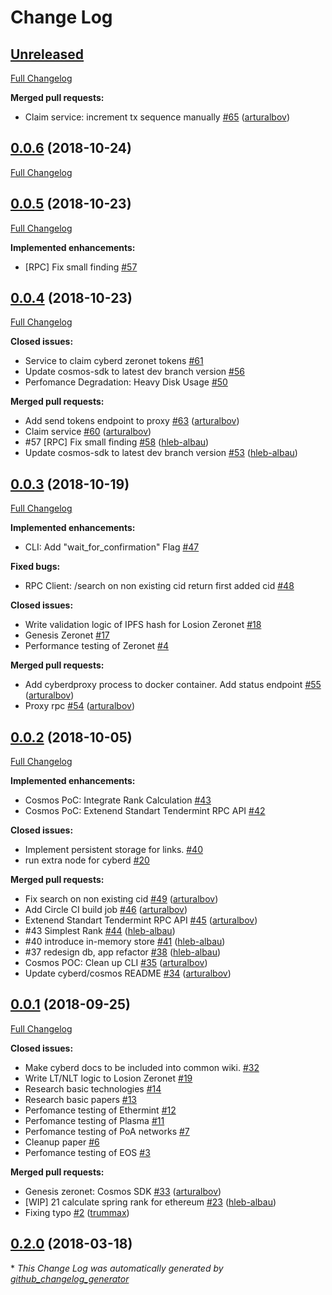 # Change Log

## [Unreleased](https://github.com/cybercongress/cyberd/tree/HEAD)

[Full Changelog](https://github.com/cybercongress/cyberd/compare/0.0.6...HEAD)

**Merged pull requests:**

- Claim service: increment tx sequence manually [\#65](https://github.com/cybercongress/cyberd/pull/65) ([arturalbov](https://github.com/arturalbov))

## [0.0.6](https://github.com/cybercongress/cyberd/tree/0.0.6) (2018-10-24)
[Full Changelog](https://github.com/cybercongress/cyberd/compare/0.0.5...0.0.6)

## [0.0.5](https://github.com/cybercongress/cyberd/tree/0.0.5) (2018-10-23)
[Full Changelog](https://github.com/cybercongress/cyberd/compare/0.0.4...0.0.5)

**Implemented enhancements:**

- \[RPC\] Fix small finding  [\#57](https://github.com/cybercongress/cyberd/issues/57)

## [0.0.4](https://github.com/cybercongress/cyberd/tree/0.0.4) (2018-10-23)
[Full Changelog](https://github.com/cybercongress/cyberd/compare/0.0.3...0.0.4)

**Closed issues:**

- Service to claim cyberd zeronet tokens [\#61](https://github.com/cybercongress/cyberd/issues/61)
- Update cosmos-sdk to latest dev branch version  [\#56](https://github.com/cybercongress/cyberd/issues/56)
- Perfomance Degradation: Heavy Disk Usage [\#50](https://github.com/cybercongress/cyberd/issues/50)

**Merged pull requests:**

- Add send tokens endpoint to proxy [\#63](https://github.com/cybercongress/cyberd/pull/63) ([arturalbov](https://github.com/arturalbov))
- Claim service [\#60](https://github.com/cybercongress/cyberd/pull/60) ([arturalbov](https://github.com/arturalbov))
- \#57 \[RPC\] Fix small finding [\#58](https://github.com/cybercongress/cyberd/pull/58) ([hleb-albau](https://github.com/hleb-albau))
- Update cosmos-sdk to latest dev branch version [\#53](https://github.com/cybercongress/cyberd/pull/53) ([hleb-albau](https://github.com/hleb-albau))

## [0.0.3](https://github.com/cybercongress/cyberd/tree/0.0.3) (2018-10-19)
[Full Changelog](https://github.com/cybercongress/cyberd/compare/0.0.2...0.0.3)

**Implemented enhancements:**

- CLI: Add "wait\_for\_confirmation" Flag [\#47](https://github.com/cybercongress/cyberd/issues/47)

**Fixed bugs:**

- RPC Client: /search on non existing cid return first added cid [\#48](https://github.com/cybercongress/cyberd/issues/48)

**Closed issues:**

- Write validation logic of IPFS hash for Losion Zeronet [\#18](https://github.com/cybercongress/cyberd/issues/18)
- Genesis Zeronet [\#17](https://github.com/cybercongress/cyberd/issues/17)
- Performance testing of Zeronet [\#4](https://github.com/cybercongress/cyberd/issues/4)

**Merged pull requests:**

- Add cyberdproxy process to docker container. Add status endpoint [\#55](https://github.com/cybercongress/cyberd/pull/55) ([arturalbov](https://github.com/arturalbov))
- Proxy rpc [\#54](https://github.com/cybercongress/cyberd/pull/54) ([arturalbov](https://github.com/arturalbov))

## [0.0.2](https://github.com/cybercongress/cyberd/tree/0.0.2) (2018-10-05)
[Full Changelog](https://github.com/cybercongress/cyberd/compare/0.0.1...0.0.2)

**Implemented enhancements:**

- Cosmos PoC: Integrate Rank Calculation [\#43](https://github.com/cybercongress/cyberd/issues/43)
- Cosmos PoC: Extenend Standart Tendermint RPC API  [\#42](https://github.com/cybercongress/cyberd/issues/42)

**Closed issues:**

- Implement persistent storage for links. [\#40](https://github.com/cybercongress/cyberd/issues/40)
- run extra node for cyberd [\#20](https://github.com/cybercongress/cyberd/issues/20)

**Merged pull requests:**

- Fix search on non existing cid [\#49](https://github.com/cybercongress/cyberd/pull/49) ([arturalbov](https://github.com/arturalbov))
- Add Circle CI build job [\#46](https://github.com/cybercongress/cyberd/pull/46) ([arturalbov](https://github.com/arturalbov))
- Extenend Standart Tendermint RPC API [\#45](https://github.com/cybercongress/cyberd/pull/45) ([arturalbov](https://github.com/arturalbov))
- \#43 Simplest Rank [\#44](https://github.com/cybercongress/cyberd/pull/44) ([hleb-albau](https://github.com/hleb-albau))
- \#40 introduce in-memory store [\#41](https://github.com/cybercongress/cyberd/pull/41) ([hleb-albau](https://github.com/hleb-albau))
- \#37 redesign db, app refactor [\#38](https://github.com/cybercongress/cyberd/pull/38) ([hleb-albau](https://github.com/hleb-albau))
- Cosmos POC: Clean up CLI [\#35](https://github.com/cybercongress/cyberd/pull/35) ([arturalbov](https://github.com/arturalbov))
- Update cyberd/cosmos README [\#34](https://github.com/cybercongress/cyberd/pull/34) ([arturalbov](https://github.com/arturalbov))

## [0.0.1](https://github.com/cybercongress/cyberd/tree/0.0.1) (2018-09-25)
[Full Changelog](https://github.com/cybercongress/cyberd/compare/0.2.0...0.0.1)

**Closed issues:**

- Make cyberd docs to be included into common wiki. [\#32](https://github.com/cybercongress/cyberd/issues/32)
- Write LT/NLT logic to Losion Zeronet [\#19](https://github.com/cybercongress/cyberd/issues/19)
- Research basic technologies [\#14](https://github.com/cybercongress/cyberd/issues/14)
- Research basic papers [\#13](https://github.com/cybercongress/cyberd/issues/13)
- Perfomance testing of Ethermint [\#12](https://github.com/cybercongress/cyberd/issues/12)
- Perfomance testing of Plasma [\#11](https://github.com/cybercongress/cyberd/issues/11)
- Perfomance testing of PoA networks [\#7](https://github.com/cybercongress/cyberd/issues/7)
- Cleanup paper [\#6](https://github.com/cybercongress/cyberd/issues/6)
-  Perfomance testing of EOS [\#3](https://github.com/cybercongress/cyberd/issues/3)

**Merged pull requests:**

- Genesis zeronet: Cosmos SDK [\#33](https://github.com/cybercongress/cyberd/pull/33) ([arturalbov](https://github.com/arturalbov))
- \[WIP\] 21 calculate spring rank for ethereum [\#23](https://github.com/cybercongress/cyberd/pull/23) ([hleb-albau](https://github.com/hleb-albau))
- Fixing typo [\#2](https://github.com/cybercongress/cyberd/pull/2) ([trummax](https://github.com/trummax))

## [0.2.0](https://github.com/cybercongress/cyberd/tree/0.2.0) (2018-03-18)


\* *This Change Log was automatically generated by [github_changelog_generator](https://github.com/skywinder/Github-Changelog-Generator)*